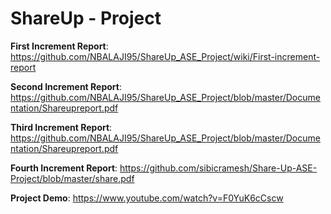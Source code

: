 # ShareUp - Project

**First Increment Report**: https://github.com/NBALAJI95/ShareUp_ASE_Project/wiki/First-increment-report

**Second Increment Report**: https://github.com/NBALAJI95/ShareUp_ASE_Project/blob/master/Documentation/Shareupreport.pdf

**Third Increment Report**: https://github.com/NBALAJI95/ShareUp_ASE_Project/blob/master/Documentation/Shareupreport.pdf

**Fourth Increment Report**: https://github.com/sibicramesh/Share-Up-ASE-Project/blob/master/share.pdf

**Project Demo**: https://www.youtube.com/watch?v=F0YuK6cCscw
